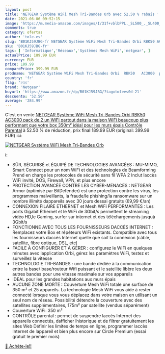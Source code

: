```yaml
---
layout: post
title: 'NETGEAR Système WiFi Mesh Tri-Bandes Orb avec 52.50 % rabais '
date: 2021-06-06 09:52:15
image: 'https://m.media-amazon.com/images/I/31f+vblbPPL._SL500_._SL400_.jpg'
comments: true
category: ofertas
author: 'tole.es'
slug: 'B01KJ59JBG-fr NETGEAR Système WiFi Mesh Tri-Bandes Orbi RBK50 AC3000...'
sku: 'B01KJ59JBG-fr'
tags: [ 'Informatique','Réseaux','Systèmes Mesh WiFi','netgear', ]
actualPrice: 189.99 EUR
currency: EUR
price: 189.99
comparePrice: 399.99 EUR
prodname: 'NETGEAR Système WiFi Mesh Tri-Bandes Orbi  RBK50   AC3000  pack de 2  un WiFi partout dans la maison  WiFi beaucoup plus performant que votre box  350m²  idéal pour les murs épais  Contrôle Parental'
country: 'fr'
flag: '🇫🇷'
brand: 'Netgear'
buyurl: 'https://www.amazon.fr/dp/B01KJ59JBG/?tag=tolees0d-21'
descuento: '52.50'
average: '284.99'
---
```


C'est en vente [NETGEAR Système WiFi Mesh Tri-Bandes Orbi  RBK50   AC3000  pack de 2  un WiFi partout dans la maison  WiFi beaucoup plus performant que votre box  350m²  idéal pour les murs épais  Contrôle Parental](https://www.amazon.fr/dp/B01KJ59JBG/?tag=tolees0d-21)  à  52.50 % de réduction, prix final  189.99 EUR (original: 399.99 EUR) ici:

[![NETGEAR Système WiFi Mesh Tri-Bandes Orb](https://m.media-amazon.com/images/I/31f+vblbPPL._SL500_._SL400_.jpg)](https://www.amazon.fr/dp/B01KJ59JBG/?tag=tolees0d-21)

ℹ️:

- SÛR, SÉCURISÉ et ÉQUIPÉ DE TECHNOLOGIES AVANCÉES : MU-MIMO, Smart Connect pour un nom WiFi et des technologies de Beamforming Prend en charge les protocoles de sécurité sans fil WPA 2 Inclut laccès WiFi invité, DOS, Firewall, VPN, et plus encore
- PROTECTION AVANCÉE CONTRE LES CYBER-MENACES : NETGEAR Armor (optimisé par BitDefender) est une protection contre les virus, les programmes malveillants, la fraude/le phishing/la ransomware sur un nombre illimité dappareils avec 30 jours dessai gratuits (69,99 €/an)
- CONNEXION FILAIRE ETHERNET et Mesh WiFi PERFORMANTES : Les ports Gigabit Ethernet et le WiFi de 3Gbit/s permettent le streaming vidéo HD,le Gaming, surfer sur internet et des téléchargements jusquà 3Gbit/s
- FONCTIONNE AVEC TOUS LES FOURNISSEURS DACCÈS INTERNET : Remplacez votre Box et répéteurs WiFi existants. Compatible avec tous les fournisseurs daccès Internet quelle que soit la connexion (câble, satellite, fibre optique, DSL, etc)
- FACILE À CONFIGURER ET À GÉRER : configurez le WiFi en quelques minutes avec lapplication Orbi, gérez les paramètres WiFi, testez et surveillez la vitesse
- TECHNOLOGIE TRI-BANDES : une bande dédiée à la communication entre la base/ base/routeur Wifi puissant et le satellite libère les deux autres bandes pour une vitesse maximale sur vos appareils
- IDEAL pour les grandes habitations aux murs épais
- AUCUNE ZONE MORTE : Couverture Mesh WiFi totale une surface de 350 m² et 25 appareils. La technologie Mesh WiFi vous aide à rester connecté lorsque vous vous déplacez dans votre maison en utilisant un seul nom de réseau. Possibilité détendre la couverture avec des satellites supplémentaires, 175m² par satellite (vendus séparément)
- Couverture WiFi: 350 m²
- CONTRÔLE parental : permet de suspendre laccès Internet des appareils connectés, dafficher lhistorique et de filtrer gratuitement les sites Web Définir les limites de temps en ligne, programmer laccès Internet de lappareil et bien plus encore sur Circle Premium (essai gratuit le premier mois)

[🛒 Achète-le!!](https://www.amazon.fr/dp/B01KJ59JBG/?tag=tolees0d-21)
